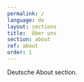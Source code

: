 ```yaml
---
permalink: /
language: de
layout: sections
title:  Über uns
section: about
ref: about
order: 1
---
```


Deutsche About section. 
